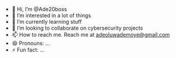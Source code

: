 - 👋 Hi, I’m @Ade20boss
- 👀 I’m interested in a lot of things
- 🌱 I’m currently learning stuff
- 💞️ I’m looking to collaborate on cybersecurity projects
- 📫 How to reach me. Reach me at adeoluwademoye@gmail.com
- 😄 Pronouns: ...
- ⚡ Fun fact: ...

<!---
Ade20boss/Ade20boss is a ✨ special ✨ repository because its `README.md` (this file) appears on your GitHub profile.
You can click the Preview link to take a look at your changes.
--->
